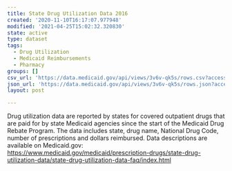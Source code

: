 ```yaml
---
title: State Drug Utilization Data 2016
created: '2020-11-10T16:17:07.977948'
modified: '2021-04-25T15:02:32.320830'
state: active
type: dataset
tags:
  - Drug Utilization
  - Medicaid Reimbursements
  - Pharmacy
groups: []
csv_url: 'https://data.medicaid.gov/api/views/3v6v-qk5s/rows.csv?accessType=DOWNLOAD'
json_url: 'https://data.medicaid.gov/api/views/3v6v-qk5s/rows.json?accessType=DOWNLOAD'
layout: post

---
```

Drug utilization data are reported by states for covered outpatient drugs that are paid for by state Medicaid agencies since the start of the Medicaid Drug Rebate Program. The data includes state, drug name, National Drug Code, number of prescriptions and dollars reimbursed. Data descriptions are available on Medicaid.gov: https://www.medicaid.gov/medicaid/prescription-drugs/state-drug-utilization-data/state-drug-utilization-data-faq/index.html

